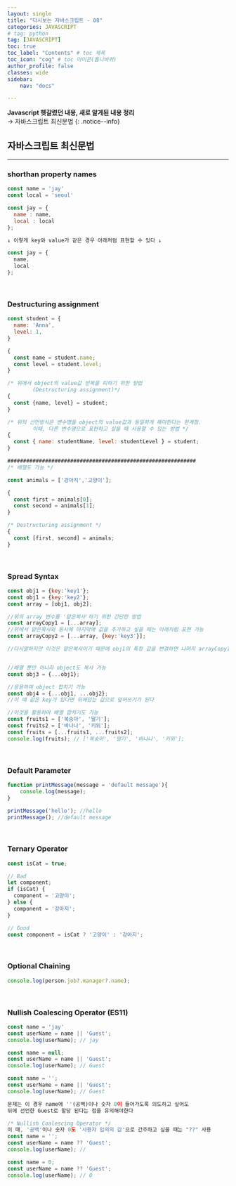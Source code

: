 ```yaml
---
layout: single
title: "다시보는 자바스크립트 - 08"
categories: JAVASCRIPT
# tag: python
tag: [JAVASCRIPT]
toc: true
toc_label: "Contents" # toc 제목
toc_icon: "cog" # toc 아이콘(톱니바퀴)
author_profile: false
classes: wide
sidebar:
    nav: "docs"

---
```




**Javascript 헷갈렸던 내용, 새로 알게된 내용 정리** 
<br> → 자바스크립트 최신문법
{: .notice--info}



## 자바스크립트 최신문법

---

### shorthan property names

```javascript
const name = 'jay'
const local = 'seoul'

const jay = {
  name : name,
  local : local
};

↓ 이렇게 key와 value가 같은 경우 아래처럼 표현할 수 있다 ↓ 

const jay = {
  name,
  local
};
```

<br>

### Destructuring assignment

```javascript
const student = {
  name: 'Anna',
  level: 1,
}

{
  const name = student.name;
  const level = student.level;
}

/* 위에서 object의 value값 반복을 피하기 위한 방법 
		(Destructuring assignment)*/
{
  const {name, level} = student;
}

/* 위의 선언방식은 변수명을 object의 value값과 동일하게 해야한다는 한계점.
		이때, 다른 변수명으로 표현하고 싶을 때 사용할 수 있는 방법 */
{
  const { name: studentName, level: studentLevel } = student;
}

############################################################
/* 배열도 가능 */

const animals = ['강아지','고양이'];

{
  const first = animals[0];
  const second = animals[1];
}

/* Destructuring assignment */
{
  const [first, second] = animals;
}
```

<br>

### Spread Syntax

```javascript
const obj1 = {key:'key1'};
const obj1 = {key:'key2'};
const array = [obj1, obj2];

//위의 array 변수를 '얕은복사'하기 위한 간단한 방법
const arrayCopy1 = [...array];
//위에서 얕은복사와 동시에 마지막에 값을 추가하고 싶을 때는 아래처럼 표현 가능
const arrayCopy2 = [...array, {key:'key3'}];

//다시말하지만 이것은 얕은복사이기 때문에 obj1의 특정 값을 변경하면 나머지 arrayCopy1, 2안에서 보여지는 값도 변경됨


//배열 뿐만 아니라 object도 복사 가능
const obj3 = {...obj1};

//응용하여 object 합치기 가능
const obj4 = {...obj1, ...obj2}; 
//이 때 같은 key가 있다면 뒤에있는 값으로 덮어쓰기가 된다

//이것을 활용하여 배열 합치기도 가능
const fruits1 = ['복숭아', '딸기'];
const fruits2 = ['바나나', '키위'];
const fruits = [...fruits1, ...fruits2];
console.log(fruits); // ['복숭아', '딸기', '바나나', '키위'];
```

<br>

### Default Parameter

```javascript
function printMessage(message = 'default message'){
	console.log(message);
}

printMessage('hello'); //hello
printMessage(); //default message
```

<br>

### Ternary Operator

```javascript
const isCat = true;

// Bad
let component;
if (isCat) {
  component = '고양이';
} else {
  component = '강아지';
}

// Good
const component = isCat ? '고양이' : '강아지';
```

<br>

### Optional Chaining

```javascript
console.log(person.job?.manager?.name);
```

<br>

### Nullish Coalescing Operator (ES11)

```javascript
const name = 'jay'
const userName = name || 'Guest';
console.log(userName); // jay

const name = null;
const userName = name || 'Guest';
console.log(userName); // Guest

const name = '';
const userName = name || 'Guest';
console.log(userName); // Guest

문제는 이 경우 name에 ''(공백)이나 숫자 0이 들어가도록 의도하고 싶어도
뒤에 선언한 Guest로 할당 된다는 점을 유의해야한다

/* Nullish Coalescing Operator */
이 때, '공백'이나 숫자 0도 '사용자 임의의 값'으로 간주하고 싶을 때는 "??" 사용
const name = '';
const userName = name ?? 'Guest';
console.log(userName); //

const name = 0;
const userName = name ?? 'Guest';
console.log(userName); // 0
```

